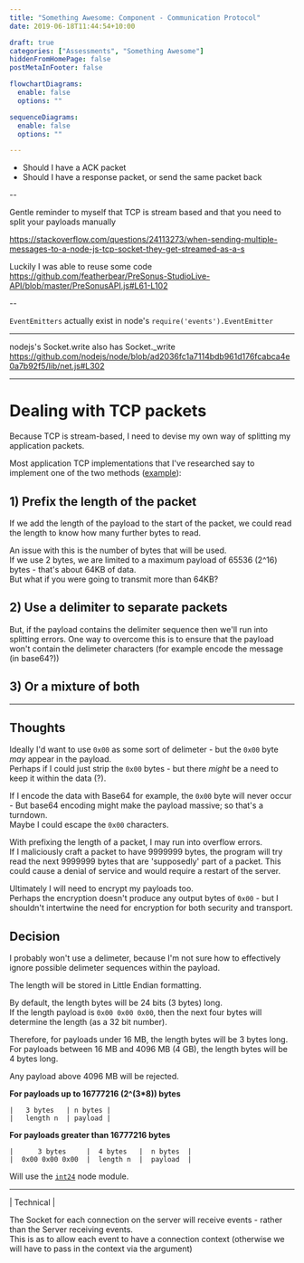 ```yaml
---
title: "Something Awesome: Component - Communication Protocol"
date: 2019-06-18T11:44:54+10:00

draft: true
categories: ["Assessments", "Something Awesome"]
hiddenFromHomePage: false
postMetaInFooter: false

flowchartDiagrams:
  enable: false
  options: ""

sequenceDiagrams: 
  enable: false
  options: ""

---
```


* Should I have a ACK packet
* Should I have a response packet, or send the same packet back

--


Gentle reminder to myself that TCP is stream based and that you need to split your payloads manually

https://stackoverflow.com/questions/24113273/when-sending-multiple-messages-to-a-node-js-tcp-socket-they-get-streamed-as-a-s


Luckily I was able to reuse some code 
https://github.com/featherbear/PreSonus-StudioLive-API/blob/master/PreSonusAPI.js#L61-L102

--

`EventEmitters` actually exist in node's `require('events').EventEmitter`

--- 

nodejs's Socket.write also has Socket._write
https://github.com/nodejs/node/blob/ad2036fc1a7114bdb961d176fcabca4e0a7b92f5/lib/net.js#L302

---


# Dealing with TCP packets

Because TCP is stream-based, I need to devise my own way of splitting my application packets.  

Most application TCP implementations that I've researched say to implement one of the two methods ([example](https://medium.com/@nikolaystoykov/build-custom-protocol-on-top-of-tcp-with-node-js-part-1-fda507d5a262)):

## 1) Prefix the length of the packet  

If we add the length of the payload to the start of the packet, we could read the length to know how many further bytes to read.

An issue with this is the number of bytes that will be used.  
If we use 2 bytes, we are limited to a maximum payload of 65536 (2^16) bytes - that's about 64KB of data.  
But what if you were going to transmit more than 64KB?

## 2) Use a delimiter to separate packets

But, if the payload contains the delimiter sequence then we'll run into splitting errors. One way to overcome this is to ensure that the payload won't contain the delimeter characters (for example encode the message (in base64?))

## 3) Or a mixture of both

---

## Thoughts

Ideally I'd want to use `0x00` as some sort of delimeter - but the `0x00` byte _may_ appear in the payload.  
Perhaps if I could just strip the `0x00` bytes - but there _might_ be a need to keep it within the data (?).  

If I encode the data with Base64 for example, the `0x00` byte will never occur - But base64 encoding might make the payload massive; so that's a turndown.  
Maybe I could escape the `0x00` characters.

With prefixing the length of a packet, I may run into overflow errors.  
If I maliciously craft a packet to have 9999999 bytes, the program will try read the next 9999999 bytes that are 'supposedly' part of a packet. 
This could cause a denial of service and would require a restart of the server.

Ultimately I will need to encrypt my payloads too.  
Perhaps the encryption doesn't produce any output bytes of `0x00` - but I shouldn't intertwine the need for encryption for both security and transport.


## Decision 

I probably won't use a delimeter, because I'm not sure how to effectively ignore possible delimeter sequences within the payload.  

The length will be stored in Little Endian formatting.  

By default, the length bytes will be 24 bits (3 bytes) long.  
If the length payload is `0x00 0x00 0x00`, then the next four bytes will determine the length (as a 32 bit number).

Therefore, for payloads under 16 MB, the length bytes will be 3 bytes long.  
For payloads between 16 MB and 4096 MB (4 GB), the length bytes will be 4 bytes long.

Any payload above 4096 MB will be rejected.

**For payloads up to 16777216 (2^(3*8)) bytes**  

```
|   3 bytes   | n bytes |
|   length n  | payload |
```

**For payloads greater than 16777216 bytes**  
```
|      3 bytes     |  4 bytes   |  n bytes  |
|  0x00 0x00 0x00  |  length n  |  payload  |
```

Will use the [`int24`](https://github.com/matanamir/int24) node module.

----

| Technical |


The Socket for each connection on the server will receive events - rather than the Server receiving events.  
This is as to allow each event to have a connection context (otherwise we will have to pass in the context via the argument)


